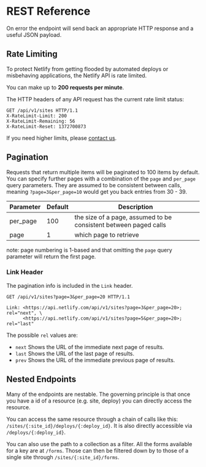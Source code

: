 # REST Reference

<aside class=notice>
On error the endpoint will send back an appropriate HTTP response and a useful JSON payload.
</aside>

## Rate Limiting

To protect Netlify from getting flooded by automated deploys or misbehaving applications, the Netlify API is rate limited.

You can make up to **200 requests per minute**.

The HTTP headers of any API request has the current rate limit status:

``` http
GET /api/v1/sites HTTP/1.1
X-RateLimit-Limit: 200
X-RateLimit-Remaining: 56
X-RateLimit-Reset: 1372700873
```

If you need higher limits, please [contact us](TODO).

## Pagination

Requests that return multiple items will be paginated to 100 items by default. You can specify further pages with a combination of the `page` and `per_page` query parameters. They are assumed to be consistent between calls, meaning
`?page=3&per_page=10` would get you back entries from 30 - 39.

<!-- @Matt is this right? ^^^ -->

Parameter | Default | Description
----------|---------|------------
per_page | 100 | the size of a page, assumed to be consistent between paged calls
page | 1 | which page to retrieve

<aside class=notice>
note: page numbering is 1-based and that omitting the <code>page</code> query parameter will return the first page.
</aside>

### Link Header

The pagination info is included in the `Link` header.

``` http
GET /api/v1/sites?page=3&per_page=20 HTTP/1.1

Link: <https://api.netlify.com/api/v1/sites?page=3&per_page=20>; rel="next", \
      <https://api.netlify.com/api/v1/sites?page=5&per_page=20>; rel="last"
```

The possible `rel` values are:

* `next`
  Shows the URL of the immediate next page of results.
* `last`
  Shows the URL of the last page of results.
* `prev`
  Shows the URL of the immediate previous page of results.

## Nested Endpoints
Many of the endpoints are nestable. The governing principle is that once you have a id of a resource (e.g. site, deploy) you can directly access the resource.

You can access the same resource through a chain of calls like this: `/sites/{:site_id}/deploys/{:deploy_id}`. It is also directly accessible via `/deploys/{:deploy_id}`.

You can also use the path to a collection as a filter. All the forms available for a key are at `/forms`. Those can then be filtered down by to those of a single site through `/sites/{:site_id}/forms`.
